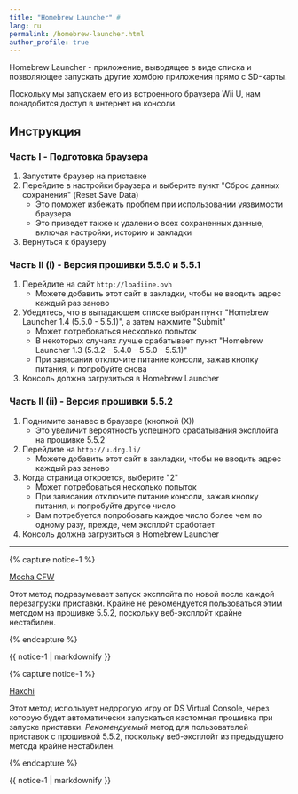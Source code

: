 ```yaml
---
title: "Homebrew Launcher" #
lang: ru
permalink: /homebrew-launcher.html
author_profile: true
---
```


Homebrew Launcher - приложение, выводящее в виде списка и позволяющее запускать другие хомбрю приложения прямо с SD-карты.

Поскольку мы запускаем его из встроенного браузера Wii U, нам понадобится доступ в интернет на консоли.

## Инструкция

### Часть I - Подготовка браузера

1. Запустите браузер на приставке
1. Перейдите в настройки браузера и выберите пункт "Сброс данных сохранения" (Reset Save Data)
	+ Это поможет избежать проблем при использовании уязвимости браузера
	+ Это приведет также к удалению всех сохраненных данные, включая настройки, историю и закладки
1. Вернуться к браузеру

### Часть II (i) - Версия прошивки 5.5.0 и 5.5.1

1. Перейдите на сайт `http://loadiine.ovh`
	+ Можете добавить этот сайт в закладки, чтобы не вводить адрес каждый раз заново
1. Убедитесь, что в выпадающем списке выбран пункт "Homebrew Launcher 1.4 (5.5.0 - 5.5.1)", а затем нажмите "Submit"
	+ Может потребоваться несколько попыток
	+ В некоторых случаях лучше срабатывает пункт "Homebrew Launcher 1.3 (5.3.2 - 5.4.0 - 5.5.0 - 5.5.1)"
	+ При зависании отключите питание консоли, зажав кнопку питания, и попробуйте снова
1. Консоль должна загрузиться в Homebrew Launcher

### Часть II (ii) - Версия прошивки 5.5.2

1. Поднимите занавес в браузере (кнопкой (Х))
	+ Это увеличит вероятность успешного срабатывания эксплойта на прошивке 5.5.2
1. Перейдите на `http://u.drg.li/`
	+ Можете добавить этот сайт в закладки, чтобы не вводить адрес каждый раз заново
1. Когда страница откроется, выберите "2"
	+ Может потребоваться несколько попыток
	+ При зависании отключите питание консоли, зажав кнопку питания, и попробуйте другое число
	+ Вам потребуется попробовать каждое число более чем по одному разу, прежде, чем эксплойт сработает
1. Консоль должна загрузиться в Homebrew Launcher

___

{% capture notice-1 %}

[Mocha CFW](mocha-cfw)

Этот метод подразумевает запуск эксплойта по новой после каждой перезагрузки приставки. Крайне не рекомендуется пользоваться этим методом на прошивке 5.5.2, поскольку веб-эксплойт крайне нестабилен.

{% endcapture %}

<div class="notice--success">{{ notice-1 | markdownify }}</div>

{% capture notice-1 %}

[Haxchi](haxchi)

Этот метод использует недорогую игру от DS Virtual Console, через которую будет автоматически запускаться кастомная прошивка при запуске приставки. *Рекомендуемый* метод для пользователей приставок с прошивкой 5.5.2, поскольку веб-эксплойт из предыдущего метода крайне нестабилен.

{% endcapture %}

<div class="notice--success">{{ notice-1 | markdownify }}</div>